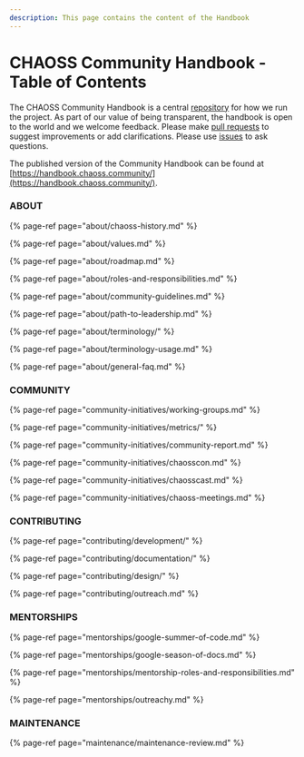 ```yaml
---
description: This page contains the content of the Handbook
---
```


# CHAOSS Community Handbook - Table of Contents

The CHAOSS Community Handbook is a central [repository](https://github.com/chaoss/gitbook-test) for how we run the project. As part of our value of being transparent, the handbook is open to the world and we welcome feedback. Please make [pull requests](https://github.com/chaoss/gitbook-test/pulls) to suggest improvements or add clarifications. Please use [issues](https://github.com/chaoss/gitbook-test/issues) to ask questions.

The published version of the Community Handbook can be found at [https://handbook.chaoss.community/](https://handbook.chaoss.community/). 

### ABOUT

{% page-ref page="about/chaoss-history.md" %}

{% page-ref page="about/values.md" %}

{% page-ref page="about/roadmap.md" %}

{% page-ref page="about/roles-and-responsibilities.md" %}

{% page-ref page="about/community-guidelines.md" %}

{% page-ref page="about/path-to-leadership.md" %}

{% page-ref page="about/terminology/" %}

{% page-ref page="about/terminology-usage.md" %}

{% page-ref page="about/general-faq.md" %}

### COMMUNITY

{% page-ref page="community-initiatives/working-groups.md" %}

{% page-ref page="community-initiatives/metrics/" %}

{% page-ref page="community-initiatives/community-report.md" %}

{% page-ref page="community-initiatives/chaosscon.md" %}

{% page-ref page="community-initiatives/chaosscast.md" %}

{% page-ref page="community-initiatives/chaoss-meetings.md" %}

### CONTRIBUTING

{% page-ref page="contributing/development/" %}

{% page-ref page="contributing/documentation/" %}

{% page-ref page="contributing/design/" %}

{% page-ref page="contributing/outreach.md" %}

### MENTORSHIPS

{% page-ref page="mentorships/google-summer-of-code.md" %}

{% page-ref page="mentorships/google-season-of-docs.md" %}

{% page-ref page="mentorships/mentorship-roles-and-responsibilities.md" %}

{% page-ref page="mentorships/outreachy.md" %}

### MAINTENANCE

{% page-ref page="maintenance/maintenance-review.md" %}



